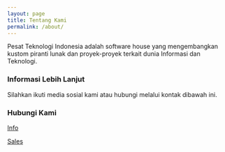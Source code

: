 ```yaml
---
layout: page
title: Tentang Kami
permalink: /about/
---
```


Pesat Teknologi Indonesia adalah software house yang mengembangkan kustom piranti lunak dan proyek-proyek terkait dunia Informasi dan Teknologi.

### Informasi Lebih Lanjut

Silahkan ikuti media sosial kami atau hubungi melalui kontak dibawah ini.

### Hubungi Kami

[Info](mailto:info@pstid.online)

[Sales](mailto:sales@pstid.online)
